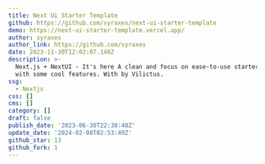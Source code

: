 ```yaml
---
title: Next Ui Starter Template
github: https://github.com/syraxes/next-ui-starter-template
demo: https://next-ui-starter-template.vercel.app/
author: syraxes
author_link: https://github.com/syraxes
date: 2023-11-30T12:02:07.148Z
description: >-
  Next.js + NextUI - It's here A clean and focus on ease-to-use starter template
  with some cool features. With by Vilictus.
ssg:
  - Nextjs
css: []
cms: []
category: []
draft: false
publish_date: '2023-06-30T22:38:40Z'
update_date: '2024-02-08T02:53:49Z'
github_star: 13
github_fork: 1
---
```

